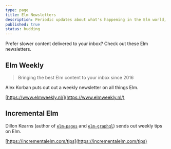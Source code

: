 ```yaml
---
type: page
title: Elm Newsletters
description: Periodic updates about what's happening in the Elm world, straight to your inbox.
published: true
status: budding
---
```


Prefer slower content delivered to your inbox? Check out these Elm newsletters.


## Elm Weekly

> Bringing the best Elm content to your inbox since 2016

Alex Korban puts out out a weekly newsletter on all things Elm.

[https://www.elmweekly.nl/](https://www.elmweekly.nl/)


## Incremental Elm

Dillon Kearns (author of [`elm-pages`](https://elm-pages.com/) and [`elm-graphql`](https://package.elm-lang.org/packages/dillonkearns/elm-graphql/latest)) sends out weekly tips on Elm.

[https://incrementalelm.com/tips](https://incrementalelm.com/tips)
